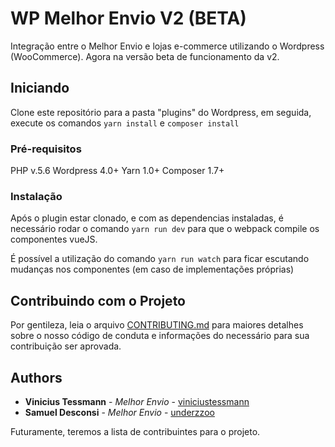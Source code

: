# WP Melhor Envio V2 (BETA)
Integração entre o Melhor Envio e lojas e-commerce utilizando o Wordpress (WooCommerce). Agora na versão beta de funcionamento da v2.

## Iniciando

Clone este repositório para a pasta "plugins" do Wordpress, em seguida, execute os comandos ```yarn install``` e ```composer install```

### Pré-requisitos

PHP v.5.6
Wordpress 4.0+
Yarn 1.0+
Composer 1.7+

### Instalação

Após o plugin estar clonado, e com as dependencias instaladas, é necessário rodar o comando ```yarn run dev``` para que o webpack compile os componentes vueJS.

É possível a utilização do comando ```yarn run watch``` para ficar escutando mudanças nos componentes (em caso de implementações próprias)

## Contribuindo com o Projeto

Por gentileza, leia o arquivo [CONTRIBUTING.md](https://gist.github.com/PurpleBooth/b24679402957c63ec426) para maiores detalhes sobre o nosso código de conduta e informações do necessário para sua contribuição ser aprovada.

## Authors

* **Vinicius Tessmann** - *Melhor Envio* - [viniciustessmann](https://github.com/viniciustessmann)
* **Samuel Desconsi** - *Melhor Envio* - [underzzoo](https://github.com/underzzoo)

Futuramente, teremos a lista de contribuintes para o projeto.
